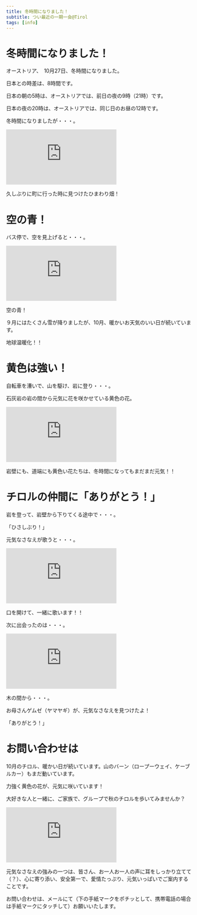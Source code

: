```yaml
---
title: 冬時間になりました！
subtitle: つい最近の一期一会@Tirol
tags: [info]
---
```


# 冬時間になりました！

オーストリア、　10月27日、冬時間になりました。

日本との時差は、8時間です。

日本の朝の5時は、オーストリアでは、前日の夜の9時（21時）です。

日本の夜の20時は、オーストリアでは、同じ日のお昼の12時です。

冬時間になりましたが・・・。

![20241023sonnenblumen](https://piwigo.schickl.de/i.php?/upload/2024/10/27/20241027092533-8525658b-me.jpg)

久しぶりに町に行った時に見つけたひまわり畑！


# 空の青！

バス停で、空を見上げると・・・。

![20241020hoettingerkircheplatz](https://piwigo.schickl.de/i.php?/upload/2024/10/27/20241027093941-823679ea-me.jpg)

空の青！

９月にはたくさん雪が降りましたが、10月、暖かいお天気のいい日が続いています。

地球温暖化！！


# 黄色は強い！

自転車を漕いで、山を駆け、岩に登り・・・。

石灰岩の岩の間から元気に花を咲かせている黄色の花。

![20241025triglavpippau](https://piwigo.schickl.de/i.php?/upload/2024/10/27/20241027092805-10748289-me.jpg)

岩壁にも、道端にも黄色い花たちは、冬時間になってもまだまだ元気！！


# チロルの仲間に「ありがとう！」

岩を登って、岩壁から下りてくる途中で・・・。

「ひさしぶり！」

元気なさなえが歌うと・・・。

![20241025gemse1](https://piwigo.schickl.de/i.php?/upload/2024/10/27/20241027093030-d3d8c335-me.jpg)

口を開けて、一緒に歌います！！

次に出会ったのは・・・。

![20241025gemse2](https://piwigo.schickl.de/i.php?/upload/2024/10/27/20241027093224-1ca7f612-me.jpg)

木の間から・・・。

お母さんゲムゼ（ヤマヤギ）が、元気なさなえを見つけたよ！

「ありがとう！」


# お問い合わせは

10月のチロル、暖かい日が続いています。山のバーン（ロープーウェイ、ケーブルカー）もまだ動いています。

力強く黄色の花が、元気に咲いています！

大好きな人と一緒に、ご家族で、グループで秋のチロルを歩いてみませんか？　　

![20241025gemse3](https://piwigo.schickl.de/i.php?/upload/2024/10/27/20241027093507-f6256782-me.jpg)

元気なさなえの強みの一つは、皆さん、お一人お一人の声に耳をしっかり立てて（？）、心に寄り添い、安全第一で、愛情たっぷり、元気いっぱいでご案内することです。

お問い合わせは、メールにて（下の手紙マークをポチッとして、携帯電話の場合は手紙マークにタッチして）お願いいたします。
